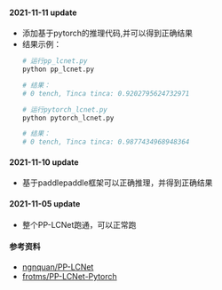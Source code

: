 #### 2021-11-11 update
- 添加基于pytorch的推理代码,并可以得到正确结果
- 结果示例：
    ```python
    # 运行pp_lcnet.py
    python pp_lcnet.py

    # 结果：
    # 0 tench, Tinca tinca: 0.9202795624732971

    # 运行pytorch_lcnet.py
    python pytorch_lcnet.py

    # 结果：
    # 0 tench, Tinca tinca: 0.9877434968948364
    ```

#### 2021-11-10 update
- 基于paddlepaddle框架可以正确推理，并得到正确结果

#### 2021-11-05 update
- 整个PP-LCNet跑通，可以正常跑

#### 参考资料
- [ngnquan/PP-LCNet](https://github.com/ngnquan/PP-LCNet)
- [frotms/PP-LCNet-Pytorch](https://github.com/frotms/PP-LCNet-Pytorch)